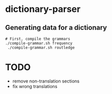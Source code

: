 # dictionary-parser

## Generating data for a dictionary
 ```shell
 # First, compile the grammars
 ./compile-grammar.sh frequency
  ./compile-grammar.sh routledge
 ```

# TODO
- remove non-translation sections
- fix wrong translations
